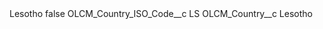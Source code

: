 <?xml version="1.0" encoding="UTF-8"?>
<CustomMetadata xmlns="http://soap.sforce.com/2006/04/metadata" xmlns:xsi="http://www.w3.org/2001/XMLSchema-instance" xmlns:xsd="http://www.w3.org/2001/XMLSchema">
    <label>Lesotho</label>
    <protected>false</protected>
    <values>
        <field>OLCM_Country_ISO_Code__c</field>
        <value xsi:type="xsd:string">LS</value>
    </values>
    <values>
        <field>OLCM_Country__c</field>
        <value xsi:type="xsd:string">Lesotho</value>
    </values>
</CustomMetadata>
